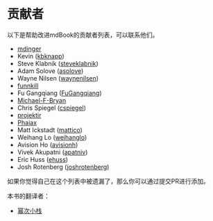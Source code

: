 # 贡献者

以下是帮助改进mdBook的贡献者列表，可以联系他们。

- [mdinger](https://github.com/mdinger)
- Kevin ([kbknapp](https://github.com/kbknapp))
- Steve Klabnik ([steveklabnik](https://github.com/steveklabnik))
- Adam Solove ([asolove](https://github.com/asolove))
- Wayne Nilsen ([waynenilsen](https://github.com/waynenilsen))
- [funnkill](https://github.com/funkill)
- Fu Gangqiang ([FuGangqiang](https://github.com/FuGangqiang))
- [Michael-F-Bryan](https://github.com/Michael-F-Bryan)
- Chris Spiegel ([cspiegel](https://github.com/cspiegel))
- [projektir](https://github.com/projektir)
- [Phaiax](https://github.com/Phaiax)
- Matt Ickstadt ([mattico](https://github.com/mattico))
- Weihang Lo ([weihanglo](https://github.com/weihanglo))
- Avision Ho ([avisionh](https://github.com/avisionh))
- Vivek Akupatni ([apatniv](https://github.com/apatniv))
- Eric Huss ([ehuss](https://github.com/ehuss))
- Josh Rotenberg ([joshrotenberg](https://github.com/joshrotenberg))

如果你觉得自己在这个列表中被遗漏了，那么你可以通过提交PR进行添加。


本书的翻译者：
- [幂次小栈](https://doc.mici.tech)